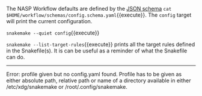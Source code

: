 The NASP Workflow defaults are defined by the [JSON schema](https://json-schema.org/) `cat $HOME/workflow/schemas/config.schema.yaml`{{execute}}. The `config` target will print the current configuration.

`snakemake --quiet config`{{execute}}

`snakemake --list-target-rules`{{execute}} prints all the target rules defined in the Snakefile(s). It is can be useful as a reminder of what the Snakefile can do.

---

Error: profile given but no config.yaml found. Profile has to be given as either absolute path, relative path or name of a directory available in either /etc/xdg/snakemake or /root/.config/snakemake.
